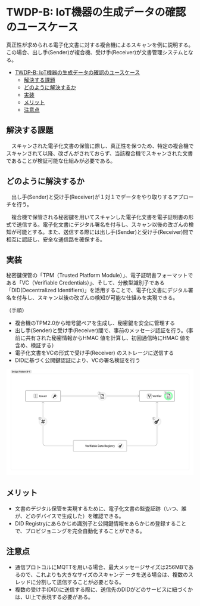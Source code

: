 # TWDP-B: IoT機器の生成データの確認のユースケース

真正性が求められる電子化文書に対する複合機によるスキャンを例に説明する。この場合、出し手(Sender)が複合機、受け手(Receiver)が文書管理システムとなる。

- [TWDP-B: IoT機器の生成データの確認のユースケース](#twdp-b-iot機器の生成データの確認のユースケース)
  - [解決する課題](#解決する課題)
  - [どのように解決するか](#どのように解決するか)
  - [実装](#実装)
  - [メリット](#メリット)
  - [注意点](#注意点)


## 解決する課題

　スキャンされた電子化文書の保管に際し、真正性を保つため、特定の複合機でスキャンされて以降、改ざんがされておらず、当該複合機でスキャンされた文書であることが検証可能な仕組みが必要である。

## どのように解決するか

　出し手(Sender)と受け手(Receiver)が１対１でデータをやり取りするアプローチを行う。

　複合機で保管される秘密鍵を用いてスキャンした電子化文書を電子証明書の形式で送信する。電子化文書にデジタル署名を付与し、スキャン以後の改ざんの検知が可能とする。また、送信する際には出し手(Sender)と受け手(Receiver)間で相互に認証し、安全な通信路を確保する。

## 実装

秘密鍵保管の「TPM（Trusted Platform Module）」、電子証明書フォーマットである「VC（Verifiable Credentials）」、そして、分散型識別子である「DID(Decentralized Identifiers)」を活用することで、電子化文書にデジタル署名を付与し、スキャン以後の改ざんの検知が可能な仕組みを実現できる。

（手順）

* 複合機のTPM2.0から暗号鍵ペアを生成し、秘密鍵を安全に管理する
* 出し手(Sender)と受け手(Receiver)間で、事前のメッセージ認証を行う。(事前に共有された秘密情報からHMAC 値を計算し、初回通信時にHMAC 値を含め、検証する）
* 電子化文書をVCの形式で受け手(Receiver) のストレージに送信する
* DIDに基づく公開鍵認証により、VCの署名検証を行う

![Bパターン](./media/b-1.png)

## メリット

* 文書のデジタル保管を実現するために、電子化文書の監査証跡（いつ、誰が、どのデバイスで生成した）を確認できる。
* DID Registryにあらかじめ識別子と公開鍵情報をあらかじめ登録することで、プロビジョニングを完全自動化することができる。
   
## 注意点

* 通信プロトコルにMQTTを用いる場合、最大メッセージサイズは256MBであるので、これよりも大きなサイズのスキャンデ
ータを送る場合は、複数のスレッドに分割して送信することが必要となる。
* 複数の受け手(DID)に送信する際に、送信先のDIDがどのサービスに紐づくかは、UI上で表現する必要がある。
